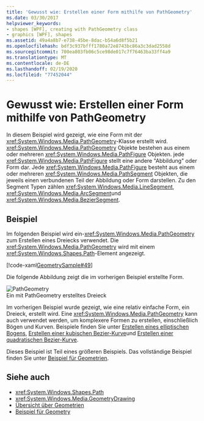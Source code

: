 ```yaml
---
title: 'Gewusst wie: Erstellen einer Form mithilfe von PathGeometry'
ms.date: 03/30/2017
helpviewer_keywords:
- shapes [WPF], creating with PathGeometry class
- graphics [WPF], shapes
ms.assetid: 49a4a8b7-e738-45be-8dac-b54a6d8f5b21
ms.openlocfilehash: bdf3c937bfff1780a72e8743bc86a3c3dad2558d
ms.sourcegitcommit: 700ea803fb06c5ce98de017c7f76463ba33ff4a9
ms.translationtype: MT
ms.contentlocale: de-DE
ms.lasthandoff: 02/19/2020
ms.locfileid: "77452044"
---
```

# <a name="how-to-create-a-shape-by-using-a-pathgeometry"></a>Gewusst wie: Erstellen einer Form mithilfe von PathGeometry
In diesem Beispiel wird gezeigt, wie eine Form mit der <xref:System.Windows.Media.PathGeometry>-Klasse erstellt wird. <xref:System.Windows.Media.PathGeometry> Objekte bestehen aus einem oder mehreren <xref:System.Windows.Media.PathFigure> Objekten. jede <xref:System.Windows.Media.PathFigure> stellt eine andere "Abbildung" oder Form dar. Jede <xref:System.Windows.Media.PathFigure> besteht aus einem oder mehreren <xref:System.Windows.Media.PathSegment> Objekten, die jeweils einen verbundenen Teil der Abbildung oder Form darstellen. Zu den Segment Typen zählen <xref:System.Windows.Media.LineSegment>, <xref:System.Windows.Media.ArcSegment>und <xref:System.Windows.Media.BezierSegment>.  
  
## <a name="example"></a>Beispiel  
 Im folgenden Beispiel wird ein-<xref:System.Windows.Media.PathGeometry> zum Erstellen eines Dreiecks verwendet. Die <xref:System.Windows.Media.PathGeometry> wird mit einem <xref:System.Windows.Shapes.Path>-Element angezeigt.  
  
 [!code-xaml[GeometrySample#49](~/samples/snippets/csharp/VS_Snippets_Wpf/GeometrySample/CS/pathgeometryexample.xaml#49)]  
  
 Die folgende Abbildung zeigt die im vorherigen Beispiel erstellte Form.  
  
 ![PathGeometry](./media/wcpsdk-graphicsmm-pathgeometry-triangle.gif "wcpsdk_graphicsmm_pathgeometry_triangle")  
Ein mit PathGeometry erstelltes Dreieck  
  
 Im vorherigen Beispiel wurde gezeigt, wie eine relativ einfache Form, ein Dreieck, erstellt wird. Eine <xref:System.Windows.Media.PathGeometry> kann auch verwendet werden, um komplexere Formen zu erstellen, einschließlich Bögen und Kurven. Beispiele finden Sie unter [Erstellen eines elliptischen Bogens](how-to-create-an-elliptical-arc.md), [Erstellen einer kubischen Bezier-Kurve](how-to-create-a-cubic-bezier-curve.md)und [Erstellen einer quadratischen Bezier-Kurve](how-to-create-a-quadratic-bezier-curve.md).  
  
 Dieses Beispiel ist Teil eines größeren Beispiels. Das vollständige Beispiel finden Sie unter [Beispiel für Geometrien](https://github.com/Microsoft/WPF-Samples/tree/master/Graphics/Geometry).  
  
## <a name="see-also"></a>Siehe auch

- <xref:System.Windows.Shapes.Path>
- <xref:System.Windows.Media.GeometryDrawing>
- [Übersicht über Geometrien](geometry-overview.md)
- [Beispiel für Geometry](https://github.com/Microsoft/WPF-Samples/tree/master/Graphics/Geometry)
